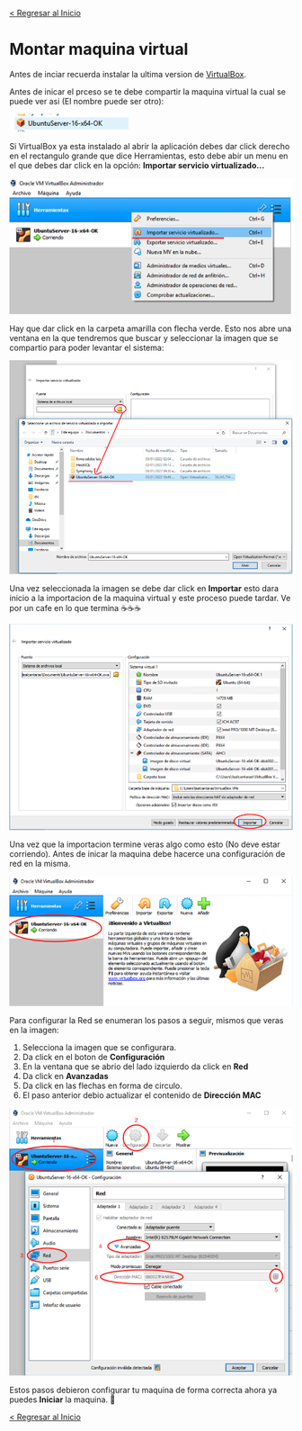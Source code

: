 [< Regresar al Inicio](./README.md)
# Montar maquina virtual

Antes de inciar recuerda instalar la ultima version de [VirtualBox](https://www.virtualbox.org/). 

Antes de inicar el prceso se te debe compartir la maquina virtual la cual se puede ver asi (El nombre puede ser otro):

![Imagen](./images/levantar_maquina_virtual/0.png)

Si VirtualBox ya esta instalado al abrir la aplicación debes dar click derecho en el rectangulo grande que dice Herramientas, esto debe abir un menu en el que debes dar click en la opción: **Importar servicio virtualizado...**

![Imagen](./images/levantar_maquina_virtual/1.png)

Hay que dar click en la carpeta amarilla con flecha verde. Esto nos abre una ventana en la que tendremos que buscar y seleccionar la imagen que se compartio para poder levantar el sistema:

![Imagen](./images/levantar_maquina_virtual/2.png)

Una vez seleccionada la imagen se debe dar click en **Importar** esto dara inicio a la importacion de la maquina virtual y este proceso puede tardar. Ve por un cafe en lo que termina ☕☕☕

![Imagen](./images/levantar_maquina_virtual/3.png)

Una vez que la importacion termine veras algo como esto (No deve estar corriendo). Antes de inicar la maquina debe hacerce una configuración de red en la misma.

![Imagen](./images/levantar_maquina_virtual/4.png)

Para configurar la Red se enumeran los pasos a seguir, mismos que veras en la imagen:

1. Selecciona la imagen que se configurara.
2. Da click en el boton de **Configuración**
3. En la ventana que se abrio del lado izquierdo da click en **Red**
4. Da click en **Avanzadas**
5. Da click en las flechas en forma de circulo.
6. El paso anterior debio actualizar el contenido de **Dirección MAC**

![Imagen](./images/levantar_maquina_virtual/5.png)

Estos pasos debieron configurar tu maquina de forma correcta ahora ya puedes **Iniciar** la maquina. 🖖

[< Regresar al Inicio](./README.md)